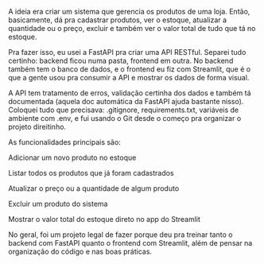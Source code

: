 <!-- O projeto é sobre um sistema que gerencia produtos de uma loja. Permite cadastrar produtos, ver o estoque e atualizar a quantidade -->
<!-- Para isso será utilizado uma API RESTful com a FastAPI 
utilizando pastas como back-end
banco de dados
• Consumir a API via aplicativo Streamlit (front-end).
• Garantir tratamento de erros, validação e
documentação da API.

Estrutura:
Pasta back-end e front-end separadas.
Utilizar todas as boas praticas como git, gitignore,
requirements, env e etc.. -->

<!-- Etapas do Desenvolvimento -->

<!-- Funcionalidades: -->
<!-- • Adicionar produto -->
<!-- • Listar todos -->
<!-- • Atualizar preço ou quantidade -->
<!-- • Excluir produto -->
<!-- • Mostrar valor total em estoque (no Streamlit) -->

A ideia era criar um sistema que gerencia os produtos de uma loja. Então, basicamente, dá pra cadastrar produtos, ver o estoque, atualizar a quantidade ou o preço, excluir e também ver o valor total de tudo que tá no estoque.

Pra fazer isso, eu usei a FastAPI pra criar uma API RESTful. Separei tudo certinho: backend ficou numa pasta, frontend em outra. No backend também tem o banco de dados, e o frontend eu fiz com Streamlit, que é o que a gente usou pra consumir a API e mostrar os dados de forma visual.

A API tem tratamento de erros, validação certinha dos dados e também tá documentada (aquela doc automática da FastAPI ajuda bastante nisso). Coloquei tudo que precisava: .gitignore, requirements.txt, variáveis de ambiente com .env, e fui usando o Git desde o começo pra organizar o projeto direitinho.

As funcionalidades principais são:

Adicionar um novo produto no estoque

Listar todos os produtos que já foram cadastrados

Atualizar o preço ou a quantidade de algum produto

Excluir um produto do sistema

Mostrar o valor total do estoque direto no app do Streamlit

No geral, foi um projeto legal de fazer porque deu pra treinar tanto o backend com FastAPI quanto o frontend com Streamlit, além de pensar na organização do código e nas boas práticas.
